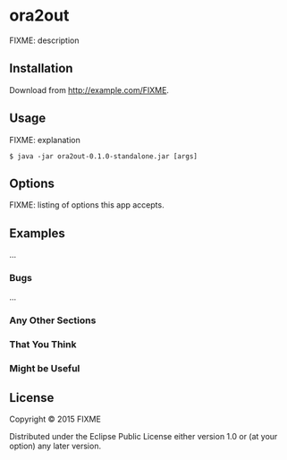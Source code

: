# ora2out

FIXME: description

## Installation

Download from http://example.com/FIXME.

## Usage

FIXME: explanation

    $ java -jar ora2out-0.1.0-standalone.jar [args]

## Options

FIXME: listing of options this app accepts.

## Examples

...

### Bugs

...

### Any Other Sections
### That You Think
### Might be Useful

## License

Copyright © 2015 FIXME

Distributed under the Eclipse Public License either version 1.0 or (at
your option) any later version.
